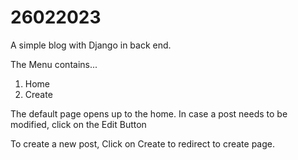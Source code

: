 # 26022023
A simple blog with Django in back end.

The Menu contains...
1. Home 
2. Create

The default page opens up to the home.
In case a post needs to be modified, click on the Edit Button

To create a new post, Click on Create to redirect to create page. 


